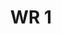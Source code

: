 ---
title: 'WR 1'
description: ''
credit: 'Place Holder'
style: 'Modern'
project: ''
type: 'photo'
pathToImage: '/gallery/wr-1.jpg'
alt: ''
width: '2160'
height: ''
...